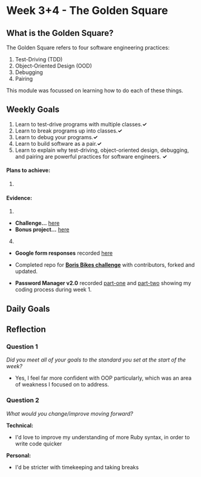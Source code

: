 # Week 3+4 - The Golden Square

## What is the Golden Square?

The Golden Square refers to four software engineering practices:

1. Test-Driving (TDD)
2. Object-Oriented Design (OOD)
3. Debugging
4. Pairing

This module was focussed on learning how to do each of these things.

## Weekly Goals
1. Learn to test-drive programs with multiple classes.**✓**
2. Learn to break programs up into classes.**✓**
3. Learn to debug your programs.**✓**
4. Learn to build software as a pair.**✓**
5. Learn to explain why test-driving, object-oriented design, debugging, and pairing are powerful practices for software engineers. **✓**


#### Plans to achieve:
1. 

#### Evidence:
1. 
- **Challenge...** [here](https://github.com/DanGyi23/boris_bike_challenge)
- **Bonus project...**  [here](https://github.com/DanGyi23/roman-numerals-tdd/tree/master)


4. 
  - **Google form responses** recorded [here](https://docs.google.com/forms/d/10kmlfy_Go23UbPTm0msa-49QmrUcIy-q6DnFEAsL8qQ/edit#responses)
  - Completed repo for [**Boris Bikes challenge**](https://github.com/DanGyi23/boris-bikes2) with contributors, forked and updated.

  - **Password Manager v2.0** recorded [part-one](https://youtu.be/EW59cUkOgd8) and [part-two](https://youtu.be/IwOcLh1r8h8) showing my coding process during week 1.

## Daily Goals
  
  
## Reflection


### Question 1

*Did you meet all of your goals to the standard you set at the start of the week?*


- Yes, I feel far more confident with OOP particularly, which was an area of weakness I focused on to address. 



### Question 2

*What would you change/improve moving forward?*


**Technical:**
- I'd love to improve my understanding of more Ruby syntax, in order to write code quicker


**Personal:**
- I'd be stricter with timekeeping and taking breaks